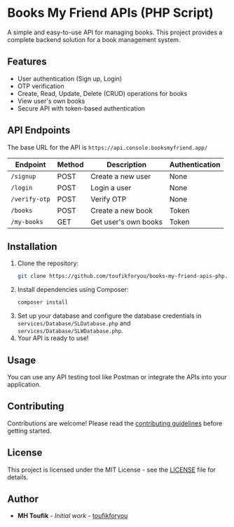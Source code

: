# Books My Friend APIs (PHP Script)

A simple and easy-to-use API for managing books. This project provides a complete backend solution for a book management system.

## Features

*   User authentication (Sign up, Login)
*   OTP verification
*   Create, Read, Update, Delete (CRUD) operations for books
*   View user's own books
*   Secure API with token-based authentication

## API Endpoints

The base URL for the API is `https://api.console.booksmyfriend.app/`

| Endpoint                  | Method | Description              | Authentication |
| ------------------------- | ------ | ------------------------ | -------------- |
| `/signup`                 | POST   | Create a new user        | None           |
| `/login`                  | POST   | Login a user             | None           |
| `/verify-otp`             | POST   | Verify OTP               | None           |
| `/books`                  | POST   | Create a new book        | Token          |
| `/my-books`               | GET    | Get user's own books     | Token          |

## Installation

1.  Clone the repository:
    ```bash
    git clone https://github.com/toufikforyou/books-my-friend-apis-php.git
    ```
2.  Install dependencies using Composer:
    ```bash
    composer install
    ```
3.  Set up your database and configure the database credentials in `services/Database/SLDatabase.php` and `services/Database/SLWDatabase.php`.
4.  Your API is ready to use!

## Usage

You can use any API testing tool like Postman or integrate the APIs into your application.

## Contributing

Contributions are welcome! Please read the [contributing guidelines](docs/contributing.md) before getting started.

## License

This project is licensed under the MIT License - see the [LICENSE](LICENSE) file for details.

## Author

*   **MH Toufik** - *Initial work* - [toufikforyou](https://github.com/toufikforyou)
